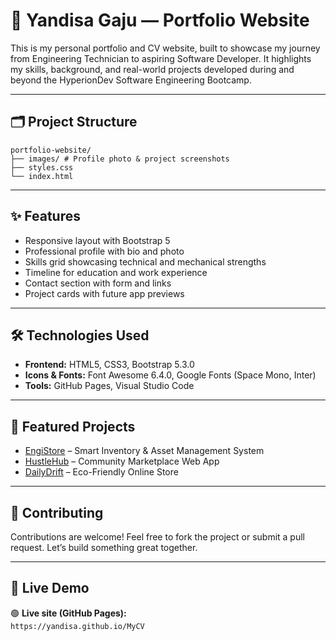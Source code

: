# 🌟 Yandisa Gaju — Portfolio Website

This is my personal portfolio and CV website, built to showcase my journey from Engineering Technician to aspiring Software Developer. It highlights my skills, background, and real-world projects developed during and beyond the HyperionDev Software Engineering Bootcamp.

---

## 🗂 Project Structure

```
portfolio-website/
├── images/ # Profile photo & project screenshots
├── styles.css
└── index.html
```

---

## ✨ Features

- Responsive layout with Bootstrap 5
- Professional profile with bio and photo
- Skills grid showcasing technical and mechanical strengths
- Timeline for education and work experience
- Contact section with form and links
- Project cards with future app previews

---

## 🛠 Technologies Used

- **Frontend:** HTML5, CSS3, Bootstrap 5.3.0
- **Icons & Fonts:** Font Awesome 6.4.0, Google Fonts (Space Mono, Inter)
- **Tools:** GitHub Pages, Visual Studio Code

---

## 🚧 Featured Projects


- [EngiStore](https://engistore.onrender.com) – Smart Inventory & Asset Management System  
- [HustleHub](https://hustlehub-7lk9.onrender.com) – Community Marketplace Web App  
- [DailyDrift](https://yandisa.github.io/DailyDrift) – Eco-Friendly Online Store

---

## 🤝 Contributing

Contributions are welcome! Feel free to fork the project or submit a pull request. Let’s build something great together.

---

## 🔗 Live Demo

🟢 **Live site (GitHub Pages):**  
`https://yandisa.github.io/MyCV`
